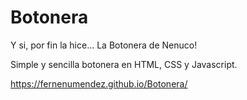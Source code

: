 # Botonera
Y si, por fin la hice... La Botonera de Nenuco!

Simple y sencilla botonera en HTML, CSS y Javascript.
 
https://fernenumendez.github.io/Botonera/
